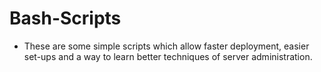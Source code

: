# Bash-Scripts
- These are some simple scripts which allow faster deployment, easier set-ups and a way to learn better techniques of server administration.
